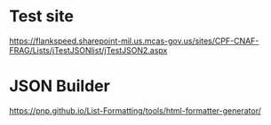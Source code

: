 
# Test site

<https://flankspeed.sharepoint-mil.us.mcas-gov.us/sites/CPF-CNAF-FRAG/Lists/jTestJSONlist/jTestJSON2.aspx>

# JSON Builder

<https://pnp.github.io/List-Formatting/tools/html-formatter-generator/>
